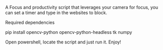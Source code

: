 A Focus and productivity script that leverages your camera for focus, you can set a timer and type in the websites to block. 



Required dependencies

pip install opencv-python opencv-python-headless tk numpy

Open powershell, locate the script and just run it. Enjoy!
